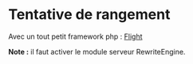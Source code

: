 # Tentative de rangement

Avec un tout petit framework php : [Flight](http://flightphp.com/learn)

**Note :** il faut activer le module serveur RewriteEngine.

